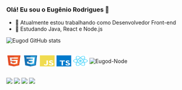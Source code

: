 ### Olá! Eu sou o Eugênio Rodrigues 👋

- 🔭 Atualmente estou trabalhando como Desenvolvedor Front-end
- 🌱 Estudando Java, React e Node.js

![Eugod GitHub stats](https://github-readme-stats.vercel.app/api?username=Eugod&show_icons=true&theme=dracula&count_private=true)

<div style="display: inline_block"><br>
  <img align="center" alt="Eugod-HTML" height="30" width="40" src="https://raw.githubusercontent.com/devicons/devicon/master/icons/html5/html5-original.svg">
  <img align="center" alt="Eugod-CSS" height="30" width="40" src="https://raw.githubusercontent.com/devicons/devicon/master/icons/css3/css3-original.svg">
  <img align="center" alt="Eugod-Js" height="30" width="40" src="https://raw.githubusercontent.com/devicons/devicon/master/icons/javascript/javascript-plain.svg">
  <img align="center" alt="Eugod-Ts" height="30" width="40" src="https://raw.githubusercontent.com/devicons/devicon/master/icons/typescript/typescript-plain.svg">
  <img align="center" alt="Eugod-React" height="30" width="40" src="https://raw.githubusercontent.com/devicons/devicon/master/icons/react/react-original.svg">
  <img align="center" alt="Eugod-Node" height="30" width="40" src="https://cdn.jsdelivr.net/gh/devicons/devicon/icons/nodejs/nodejs-original.svg" />     
</div>

  ##
 
<div> 
  <a href="https://www.linkedin.com/in/eugenio-rodrigues/" target="_blank"><img src="https://img.shields.io/badge/-LinkedIn-%230077B5?style=for-the-badge&logo=linkedin&logoColor=white" target="_blank"></a> 
  <a href="https://www.instagram.com/roddrigueseugenio/" target="_blank"><img src="https://img.shields.io/badge/-Instagram-%23E4405F?style=for-the-badge&logo=instagram&logoColor=white" target="_blank"></a>
  <a href="https://www.facebook.com/eugenio.rodrigues.146" target="_blank"><img src="https://img.shields.io/badge/Facebook-1877F2?style=for-the-badge&logo=facebook&logoColor=white" target="_blank"></a>
  <a href="https://eugeniorodrigues.dev/" target="_blank"><img src="https://img.shields.io/badge/website-000000?style=for-the-badge&logo=About.me&logoColor=white" target="_blank"></a>
</div>
